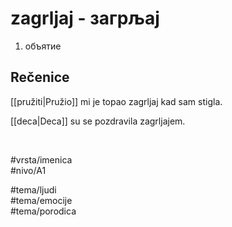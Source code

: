 # zagrljaj - загрљај

1. объятие

## Rečenice

[[pružiti|Pružio]] mi je topao zagrljaj kad sam stigla.

[[deca|Deca]] su se pozdravila zagrljajem.

<br>

#vrsta/imenica  
#nivo/A1  

#tema/ljudi  
#tema/emocije  
#tema/porodica
